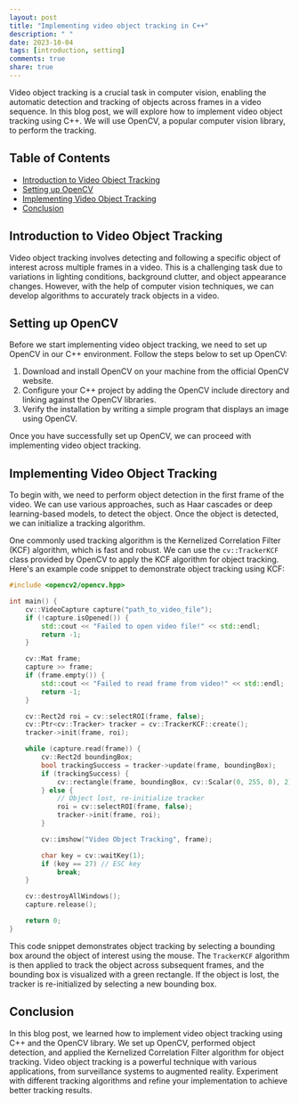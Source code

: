 ```yaml
---
layout: post
title: "Implementing video object tracking in C++"
description: " "
date: 2023-10-04
tags: [introduction, setting]
comments: true
share: true
---
```


Video object tracking is a crucial task in computer vision, enabling the automatic detection and tracking of objects across frames in a video sequence. In this blog post, we will explore how to implement video object tracking using C++. We will use OpenCV, a popular computer vision library, to perform the tracking.

## Table of Contents
- [Introduction to Video Object Tracking](#introduction-to-video-object-tracking)
- [Setting up OpenCV](#setting-up-opencv)
- [Implementing Video Object Tracking](#implementing-video-object-tracking)
- [Conclusion](#conclusion)

## Introduction to Video Object Tracking

Video object tracking involves detecting and following a specific object of interest across multiple frames in a video. This is a challenging task due to variations in lighting conditions, background clutter, and object appearance changes. However, with the help of computer vision techniques, we can develop algorithms to accurately track objects in a video.

## Setting up OpenCV

Before we start implementing video object tracking, we need to set up OpenCV in our C++ environment. Follow the steps below to set up OpenCV:

1. Download and install OpenCV on your machine from the official OpenCV website.
2. Configure your C++ project by adding the OpenCV include directory and linking against the OpenCV libraries.
3. Verify the installation by writing a simple program that displays an image using OpenCV.

Once you have successfully set up OpenCV, we can proceed with implementing video object tracking.

## Implementing Video Object Tracking

To begin with, we need to perform object detection in the first frame of the video. We can use various approaches, such as Haar cascades or deep learning-based models, to detect the object. Once the object is detected, we can initialize a tracking algorithm.

One commonly used tracking algorithm is the Kernelized Correlation Filter (KCF) algorithm, which is fast and robust. We can use the `cv::TrackerKCF` class provided by OpenCV to apply the KCF algorithm for object tracking. Here's an example code snippet to demonstrate object tracking using KCF:

```cpp
#include <opencv2/opencv.hpp>

int main() {
    cv::VideoCapture capture("path_to_video_file");
    if (!capture.isOpened()) {
        std::cout << "Failed to open video file!" << std::endl;
        return -1;
    }

    cv::Mat frame;
    capture >> frame;
    if (frame.empty()) {
        std::cout << "Failed to read frame from video!" << std::endl;
        return -1;
    }

    cv::Rect2d roi = cv::selectROI(frame, false);
    cv::Ptr<cv::Tracker> tracker = cv::TrackerKCF::create();
    tracker->init(frame, roi);

    while (capture.read(frame)) {
        cv::Rect2d boundingBox;
        bool trackingSuccess = tracker->update(frame, boundingBox);
        if (trackingSuccess) {
            cv::rectangle(frame, boundingBox, cv::Scalar(0, 255, 0), 2);
        } else {
            // Object lost, re-initialize tracker
            roi = cv::selectROI(frame, false);
            tracker->init(frame, roi);
        }

        cv::imshow("Video Object Tracking", frame);

        char key = cv::waitKey(1);
        if (key == 27) // ESC key
            break;
    }

    cv::destroyAllWindows();
    capture.release();

    return 0;
}
```

This code snippet demonstrates object tracking by selecting a bounding box around the object of interest using the mouse. The `TrackerKCF` algorithm is then applied to track the object across subsequent frames, and the bounding box is visualized with a green rectangle. If the object is lost, the tracker is re-initialized by selecting a new bounding box.

## Conclusion

In this blog post, we learned how to implement video object tracking using C++ and the OpenCV library. We set up OpenCV, performed object detection, and applied the Kernelized Correlation Filter algorithm for object tracking. Video object tracking is a powerful technique with various applications, from surveillance systems to augmented reality. Experiment with different tracking algorithms and refine your implementation to achieve better tracking results.